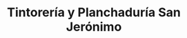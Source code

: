 ---
title: "Tintorería y Planchaduría San Jerónimo"
url: /ciudad-de-mexico/tintoreria-y-planchaduria-san-jeronimo/
shop: lavandería
---